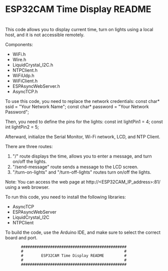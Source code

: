 #                                             #
#        ESP32CAM Time Display README         #
#                                             #

This code allows you to display current time, turn on lights using a local host, and it is not accessible remotely. 

Components:
- WiFi.h
- Wire.h
- LiquidCrystal_I2C.h
- NTPClient.h
- WiFiUdp.h
- WiFiClient.h
- ESPAsyncWebServer.h
- AsyncTCP.h

To use this code, you need to replace the network credentials:
const char* ssid = "Your Network Name";
const char* password = "Your Network Password";

Then, you need to define the pins for the lights:
const int lightPin1 = 4;
const int lightPin2 = 5;

Afterward, initialize the Serial Monitor, Wi-Fi network, LCD, and NTP Client.

There are three routes:
1. "/" route displays the time, allows you to enter a message, and turn on/off the lights.
2. "/send-message" route sends a message to the LCD screen.
3. "/turn-on-lights" and "/turn-off-lights" routes turn on/off the lights.

Note: You can access the web page at http://<ESP32CAM_IP_address>:81/ using a web browser.

To run this code, you need to install the following libraries:
- AsyncTCP
- ESPAsyncWebServer
- LiquidCrystal_I2C
- NTPClient

To build the code, use the Arduino IDE, and make sure to select the correct board and port.

           ###############################################
           #                                             #
           #        ESP32CAM Time Display README         #
           #                                             #
           ###############################################

